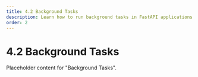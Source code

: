 ```yaml
---
title: 4.2 Background Tasks
description: Learn how to run background tasks in FastAPI applications.
order: 2
---
```


# 4.2 Background Tasks

Placeholder content for "Background Tasks".
